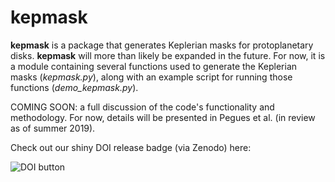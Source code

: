 # kepmask
**kepmask** is a package that generates Keplerian masks for protoplanetary disks.  **kepmask** will more than likely be expanded in the future.  For now, it is a module containing several functions used to generate the Keplerian masks (*kepmask.py*), along with an example script for running those functions (*demo_kepmask.py*).

COMING SOON: a full discussion of the code's functionality and methodology.  For now, details will be presented in Pegues et al. (in review as of summer 2019).

Check out our shiny DOI release badge (via Zenodo) here:

![DOI button](https://zenodo.org/badge/176531775.svg)

